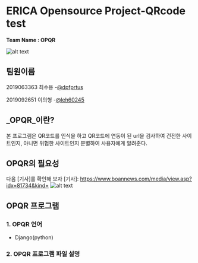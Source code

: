 # ERICA Opensource Project-QRcode test
 __Team Name : OPQR__ 

![alt text](https://image.flaticon.com/icons/png/512/96/96977.png)

## 팀원이름
2019063363 최수용 
 -[@dpfprtus](https://github.com/dpfprtus)
 
2019092651 이의형
 -[@leh60245](https://github.com/leh60245)

## _OPQR_이란?
 본 프로그램은 QR코드를 인식을 하고  QR코드에 연동이 된 url을 검사하여 건전한 사이트인지,
아니면 위험한 사이트인지 분별하여 사용자에게 알려준다. 

## OPQR의 필요성
 다음 [기사]를 확인해 보자
[기사]: https://www.boannews.com/media/view.asp?idx=81734&kind=
![alt text](https://www.boannews.com/media/upFiles2/2019/07/961295946_7635.jpg)
 
## OPQR 프로그램

### 1. OPQR 언어
* Django(python)

### 2. OPQR 프로그램 파일 설명
